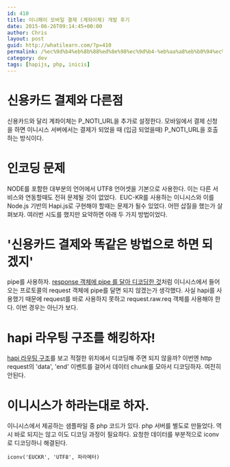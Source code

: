 ```yaml
---
id: 410
title: 이니페이 모바일 결제 (계좌이체) 개발 후기
date: 2015-06-26T09:14:45+00:00
author: Chris
layout: post
guid: http://whatilearn.com/?p=410
permalink: /%ec%9d%b4%eb%8b%88%ed%8e%98%ec%9d%b4-%eb%aa%a8%eb%b0%94%ec%9d%bc-%ea%b2%b0%ec%a0%9c-%ea%b3%84%ec%a2%8c%ec%9d%b4%ec%b2%b4-%ea%b0%9c%eb%b0%9c-%ed%9b%84%ea%b8%b0/
category: dev
tags: [hapijs, php, inicis]
---
```


<h1>신용카드 결제와 다른점</h1>
신용카드와 달리 계좌이체는 P_NOTI_URL을 추가로 설정한다. 모바일에서 결제 신청을 하면 이니시스 서버에서는 결제가 되었을 때 (입금 되었을때) P_NOTI_URL을 호출하는 방식이다.
<h1>인코딩 문제</h1>
NODE를 포함한 대부분의 언어에서 UTF8 언어셋을 기본으로 사용한다. 이는 다른 서비스와 연동할때도 전혀 문제될 것이 없었다.  EUC-KR를 사용하는 이니시스와 이를 Node.js 기반의 Hapi.js로 구현해야 할때는 문제가 될수 있었다. 어떤 삽질을 했는가 살펴보자. 여러번 시도를 했지만 요약하면 아래 두 가지 방법이었다.
<h1>'신용카드 결제와 똑같은 방법으로 하면 되겠지'</h1>
pipe를 사용하자. <a href="https://github.com/ashtuchkin/iconv-lite/wiki/Use-Buffers-when-decoding#solution">response 객체에 pipe 를 달아 디코딩한 것</a>처럼 이니시스에서 들어오는 프로토콜의 request 객체에 pipe를 달면 되지 않겠는가 생각했다. 사실 hapi를 사용했기 때문에 request를 바로 사용하지 못하고 request.raw.req 객체를 사용해야 한다. 이번 경우는 아닌가 보다.
<h1>hapi 라우팅 구조를 해킹하자!</h1>
<a href="http://hapijs.com/api#requests">hapi 라우팅 구조</a>를 보고 적절한 위치에서 디코딩해 주면 되지 않을까? 이번엔 http request의 'data', 'end' 이벤트를 걸어서 데이터 chunk를 모아서 디코딩하자. 여전히 안된다.
<h1>이니시스가 하라는대로 하자.</h1>
이니시스에서 제공하는 샘플파일 중 php 코드가 있다. php 서버를 별도로 만들었다. 역시 바로 되지는 않고 이도 디코딩 과정이 필요하다. 요청한 데이터를 부분적으로 iconv로 디코딩하니 해결된다.

`iconv('EUCKR', 'UTF8', 파라메터)`

&nbsp;
